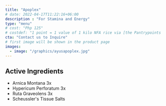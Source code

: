 ```yaml
---
title: "Apoplex"
# date: 2022-04-17T11:22:16+06:00
description : "For Stamina and Energy"
type: "menu"
# cost: "Php 125"
# costdef: "1 point = 1 value of 1 kilo NFA rice via [the Pantrypoints system](https://pantrypoints.com)"
cta: "Contact us to Inquire"
# first image will be shown in the product page
images:
  - image: "/graphics/ayusapoplex.jpg"
---
```




## Active Ingredients 

- Arnica Montana 3x
- Hypericum Perforatum 3x
- Ruta Graveolens 3x
- Scheussler's Tissue Salts



